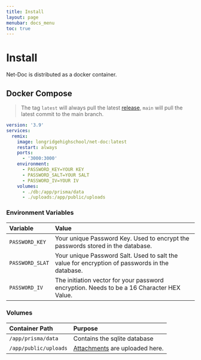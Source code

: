 ```yaml
---
title: Install
layout: page
menubar: docs_menu
toc: true
---
```


# Install

Net-Doc is distributed as a docker container.

## Docker Compose

> The tag `latest` will always pull the latest
> [release](https://github.com/Longridge-High-School/net-doc/releases), `main`
> will pull the latest commit to the main branch.

```yml
version: '3.9'
services:
  remix:
    image: longridgehighschool/net-doc:latest
    restart: always
    ports:
      - '3000:3000'
    environment:
      - PASSWORD_KEY=YOUR KEY
      - PASSWORD_SALT=YOUR SALT
      - PASSWORD_IV=YOUR IV
    volumes:
      - ./db:/app/prisma/data
      - ./uploads:/app/public/uploads
```

### Environment Variables

| Variable        | Value                                                                                          |
| :-------------- | :--------------------------------------------------------------------------------------------- |
| `PASSWORD_KEY`  | Your unique Password Key. Used to encrypt the passwords stored in the database.                |
| `PASSWORD_SLAT` | Your unique Password Salt. Used to salt the value for encryption of passwords in the database. |
| `PASSWORD_IV`   | The initiation vector for your password encryption. Needs to be a 16 Character HEX Value.      |

### Volumes

| Container Path        | Purpose                                                   |
| :-------------------- | :-------------------------------------------------------- |
| `/app/prisma/data`    | Contains the sqlite database                              |
| `/app/public/uploads` | [Attachments](/docs/fields/attachment) are uploaded here. |
